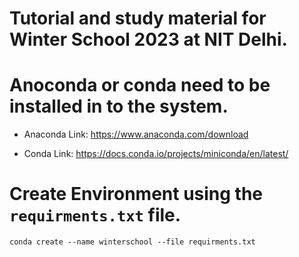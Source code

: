 # Tutorial and study material for Winter School 2023 at NIT Delhi.

# Anoconda or conda need to be installed in to the system.

- Anaconda Link: https://www.anaconda.com/download


- Conda Link: https://docs.conda.io/projects/miniconda/en/latest/

# Create Environment using the `requirments.txt` file.
```shell
conda create --name winterschool --file requirments.txt
```


